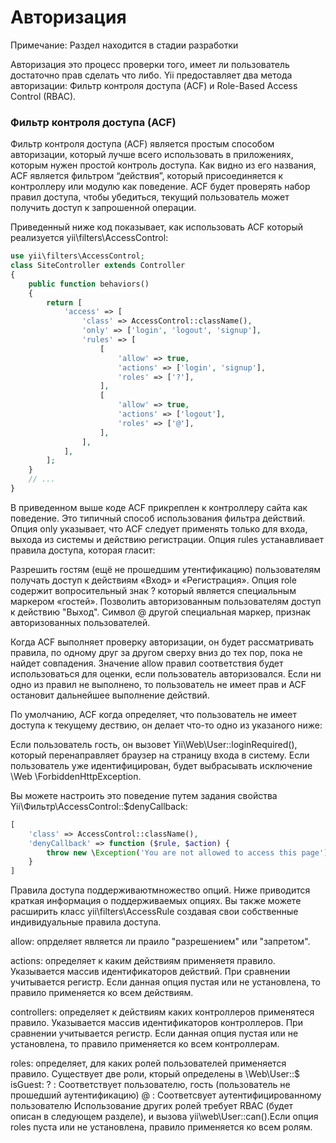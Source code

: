 Авторизация
=========

Примечание: Раздел находится в стадии разработки

Авторизация это процесс проверки того, имеет ли пользователь достаточно прав сделать что либо. Yii предоставляет два метода авторизации: Фильтр контроля доступа (ACF) и Role-Based Access Control (RBAC).

### Фильтр контроля доступа (ACF)

Фильтр контроля доступа (ACF) является простым способом авторизации, который лучше всего использовать в приложениях, которым нужен простой контроль доступа. Как видно из его названия, ACF является фильтром “действия”, который присоединяется к контроллеру или модулю как поведение. ACF будет проверять набор правил доступа, чтобы убедиться, текущий пользователь может получить доступ к запрошенной операции.

Приведенный ниже код показывает, как использовать ACF который реализуется yii\filters\AccessControl:

```php
use yii\filters\AccessControl;
class SiteController extends Controller
{
    public function behaviors()
    {
        return [
            'access' => [
                'class' => AccessControl::className(),
                'only' => ['login', 'logout', 'signup'],
                'rules' => [
                    [
                        'allow' => true,
                        'actions' => ['login', 'signup'],
                        'roles' => ['?'],
                    ],
                    [
                        'allow' => true,
                        'actions' => ['logout'],
                        'roles' => ['@'],
                    ],
                ],
            ],
        ];
    }
    // ...
}
```


В приведенном выше коде ACF прикреплен к контроллеру сайта как поведение. Это типичный способ использования фильтра действий. Опция only указывает, что ACF следует применять только для входа, выхода из системы и действию регистрации. Опция rules устанавливает правила доступа, которая гласит:

Разрешить гостям (ещё не прошедшим утентификацию) пользователям получать доступ к действиям «Вход» и «Регистрация». Опция role содержит вопросительный знак ? который является специальным маркером «гостей».
Позволить авторизованным пользователям доступ к действию "Выход". Символ @ другой специальная маркер, признак авторизованных пользователей.

Когда ACF выполняет проверку авторизации, он будет рассматривать правила, по одному друг за другом сверху вниз до тех пор, пока не найдет совпадения. Значение allow правил соответствия будет использоваться для оценки, если пользователь авторизовался. Если ни одно из правил не выполнено, то пользователь не имеет прав и ACF остановит дальнейшее выполнение действий.

По умолчанию, ACF когда определяет, что пользователь не имеет доступа к текущему дествию, он делает что-то одно из указаного ниже:

Если пользователь гость, он вызовет Yii\Web\User::loginRequired(), который перенаправляет браузер на страницу входа в систему.
Если пользователь уже идентифицирован, будет выбрасывать исключение \Web \ForbiddenHttpException.

Вы можете настроить это поведение путем задания свойства Yii\Фильтр\AccessControl::$denyCallback:

```php
[
    'class' => AccessControl::className(),
    'denyCallback' => function ($rule, $action) {
        throw new \Exception('You are not allowed to access this page');
    }
]
```

Правила доступа поддерживаютмножество опций. Ниже приводится краткая информация о поддерживаемых опциях. Вы также можете расширить класс yii\filters\AccessRule создавая свои собственные индивидуальные правила доступа.

allow: опрделяет является ли праило "разрешением" или "запретом".

actions: определяет к каким действиям применяетя правило. Указывается  массив идентификаторов действий. При сравнении учитывается регистр. Если данная опция пустая или не установлена, то правило применяется ко всем действиям.

controllers: определяет к действиям каких контроллеров применятеся правило. Указывается массив идентификаторов контроллеров. При сравнении учитывается регистр. Если данная опция пустая или не установлена, то правило применяется ко всем контроллерам.

roles: определяет, для каких ролей пользователей применяется правило. Существует две роли, кторый определены в  \Web\User::$ isGuest:
  ? : Соответствует пользователю, гость (пользователь не прошедший аутентификацию)
  @ : Соответсвует аутентифицированному пользователю
Использование других ролей требует RBAC (будет описан в следующем разделе), и вызова yii\web\User::can().Если опция roles пуста или не установлена, правило применяется ко всем ролям.
